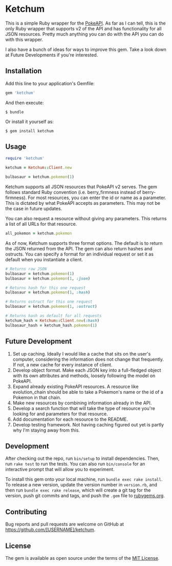 # Ketchum

This is a simple Ruby wrapper for the [PokeAPI](pokeapi.co). As far as I can tell, this is the only Ruby wrapper that supports v2 of the API and has functionality for all JSON resources. Pretty much anything you can do with the API you can do with this wrapper.

I also have a bunch of ideas for ways to improve this gem. Take a look down at Future Developments if you're interested.

## Installation

Add this line to your application's Gemfile:

```ruby
gem 'ketchum'
```

And then execute:

    $ bundle

Or install it yourself as:

    $ gem install ketchum

## Usage

```ruby
require 'ketchum'

ketchum = Ketchum::Client.new

bulbasaur = ketchum.pokemon(1)
```

Ketchum supports all JSON resources that PokeAPI v2 serves. The gem follows standard Ruby convention (i.e. berry_firmness instead of berry-firmness). For most resources, you can enter the id or name as a parameter. This is dictated by what PokeAPI accepts as parameters. This may not be the case in future updates.

You can also request a resource without giving any parameters. This returns a list of all URLs for that resource.

```ruby
all_pokemon = ketchum.pokemon
```

As of now, Ketchum supports three format options. The default is to return the JSON returned from the API. The gem can also return hashes and ostructs. You can specify a format for an individual request or set it as default when you instantiate a client.

```ruby
# Returns raw JSON
bulbasaur = ketchum.pokemon(1)
bulbasaur = ketchum.pokemon(1, :json)

# Returns hash for this one request
bulbasaur = ketchum.pokemon(1, :hash)

# Returns ostruct for this one request
bulbasaur = ketchum.pokemon(1, :ostruct)

# Returns hash as default for all requests
ketchum_hash = Ketchum::Client.new(:hash)
bulbasaur_hash = ketchum_hash.pokemon(1)
```

## Future Development

1. Set up caching. Ideally I would like a cache that sits on the user's computer, considering the information does not change that frequently. If not, a new cache for every instance of client.
2. Develop object format. Make each JSON key into a full-fledged object with its own attributes and methods, loosely following the model on PokeAPI.
3. Expand already existing PokeAPI resources. A resource like evolution_chain should be able to take a Pokemon's name or the id of a Pokemon in that chain.
4. Make new resources by combining information already in the API.
5. Develop a search function that will take the type of resource you're looking for and parameters for that resource.
6. Add documentation for each resource to the README.
7. Develop testing framework. Not having caching figured out yet is partly why I'm staying away from this.
    
## Development

After checking out the repo, run `bin/setup` to install dependencies. Then, run `rake test` to run the tests. You can also run `bin/console` for an interactive prompt that will allow you to experiment.

To install this gem onto your local machine, run `bundle exec rake install`. To release a new version, update the version number in `version.rb`, and then run `bundle exec rake release`, which will create a git tag for the version, push git commits and tags, and push the `.gem` file to [rubygems.org](https://rubygems.org).

## Contributing

Bug reports and pull requests are welcome on GitHub at https://github.com/[USERNAME]/ketchum.


## License

The gem is available as open source under the terms of the [MIT License](http://opensource.org/licenses/MIT).

